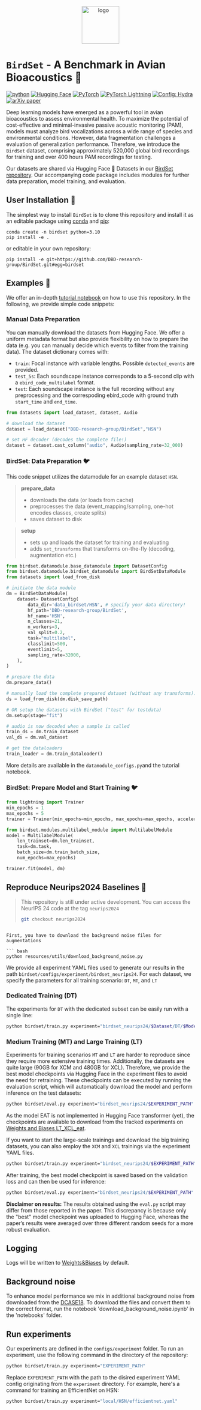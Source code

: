 <div align="center">
  <img src="https://github.com/DBD-research-group/BirdSet/blob/main/resources/perch/birdsetsymbol.png" alt="logo" width="100">
</div>

# $\texttt{BirdSet}$ - A Benchmark in Avian Bioacoustics 🤗
[![python](https://img.shields.io/badge/-Python_3.10-blue?logo=python&logoColor=white)](https://github.com/pre-commit/pre-commit)
<a href="https://huggingface.co/"><img alt="Hugging Face" src="https://img.shields.io/badge/HuggingFace-ffcc00?logo=huggingface&logoColor=white"></a>
<a href="https://pytorch.org/get-started/locally/"><img alt="PyTorch" src="https://img.shields.io/badge/PyTorch-ee4c2c?logo=pytorch&logoColor=white"></a>
<a href="https://www.pytorchlightning.ai/"><img alt="PyTorch Lightning" src="https://img.shields.io/badge/PyTorch_Lightning-792ee5?logo=pytorch-lightning&logoColor=white"></a>
<a href="https://hydra.cc/"><img alt="Config: Hydra" src="https://img.shields.io/badge/Config-Hydra-89b8cd"></a>
[![arXiv paper](https://img.shields.io/badge/arXiv-1234.56789-b31b1b.svg)](https://arxiv.org/abs/2403.10380)

Deep learning models have emerged as a powerful tool in avian bioacoustics to assess environmental health. To maximize the potential of cost-effective and minimal-invasive passive acoustic monitoring (PAM), models must analyze bird vocalizations across a wide range of species and environmental conditions. However, data fragmentation challenges a evaluation of generalization performance. Therefore, we introduce the $\texttt{BirdSet}$ dataset, comprising approximately 520,000 global bird recordings for training and over 400 hours PAM recordings for testing.

Our datasets are shared via Hugging Face 🤗 Datasets in our [BirdSet repository](https://huggingface.co/datasets/DBD-research-group/BirdSet). Our accompanying code package includes modules for further data preparation, model training, and evaluation.

## User Installation 🐣

The simplest way to install $\texttt{BirdSet}$ is to clone this repository and install it as an editable package using [conda](https://docs.conda.io/en/latest/) and [pip](https://pip.pypa.io/en/stable/):
```
conda create -n birdset python=3.10
pip install -e .
```
or editable in your own repository: 
```
pip install -e git+https://github.com/DBD-research-group/BirdSet.git#egg=birdset
```
<!-- 
You can also use the [devcontainer](https://code.visualstudio.com/docs/devcontainers/containers) configured as as git submodule:
```bash
git submodule update --init --recursive
```

Or [poetry](https://python-poetry.org/).
```
poetry install
poetry shell
```
-->

## Examples 🐤

We offer an in-depth [tutorial notebook](https://github.com/DBD-research-group/BirdSet/blob/main/notebooks/tutorials/birdset-pipeline_tutorial.ipynb) on how to use this repository. In the following, we provide simple code snippets:

### Manual Data Preparation

You can manually download the datasets from Hugging Face. We offer a uniform metadata format but also provide flexibility on how to prepare the data (e.g. you can manually decide which events to filter from the training data). The dataset dictionary comes with: 

- `train`: Focal instance with variable lengths. Possible `detected_events` are provided.  
- `test_5s`: Each soundscape instance corresponds to a 5-second clip with a `ebird_code_multilabel` format.  
- `test`: Each soundscape instance is the full recording without any preprocessing and the correspoding ebird_code with ground truth `start_time` and `end_time`.

 
```python
from datasets import load_dataset, dataset, Audio

# download the dataset 
dataset = load_dataset("DBD-research-group/BirdSet","HSN")

# set HF decoder (decodes the complete file!)
dataset = dataset.cast_column("audio", Audio(sampling_rate=32_000)

```
### BirdSet: Data Preparation :bird:

This code snippet utilizes the datamodule for an example dataset $\texttt{HSN}$. 

>**prepare_data**
>- downloads the data (or loads from cache)
>- preprocesses the data (event_mapping/sampling, one-hot encodes classes, create splits)
>- saves dataset to disk

>**setup**
>- sets up and loads the dataset for training and evaluating
>- adds `set_transforms` that transforms on-the-fly (decoding, augmentation etc.)
  
```python
from birdset.datamodule.base_datamodule import DatasetConfig
from birdset.datamodule.birdset_datamodule import BirdSetDataModule
from datasets import load_from_disk

# initiate the data module
dm = BirdSetDataModule(
    dataset= DatasetConfig(
        data_dir='data_birdset/HSN', # specify your data directory!
        hf_path='DBD-research-group/BirdSet',
        hf_name='HSN',
        n_classes=21,
        n_workers=3,
        val_split=0.2,
        task="multilabel",
        classlimit=500,
        eventlimit=5,
        sampling_rate=32000,
    ),
)

# prepare the data
dm.prepare_data()

# manually load the complete prepared dataset (without any transforms). you have to cast the column with audio for decoding
ds = load_from_disk(dm.disk_save_path)

# OR setup the datasets with BirdSet ("test" for testdata)
dm.setup(stage="fit")

# audio is now decoded when a sample is called
train_ds = dm.train_dataset
val_ds = dm.val_dataset

# get the dataloaders
train_loader = dm.train_dataloader()
```

More details are available in the `datamodule_configs.py`and the tutorial notebook. 

### BirdSet: Prepare Model and Start Training  :bird:

```python
from lightning import Trainer
min_epochs = 1
max_epochs = 5
trainer = Trainer(min_epochs=min_epochs, max_epochs=max_epochs, accelerator="gpu", devices=1)

from birdset.modules.multilabel_module import MultilabelModule
model = MultilabelModule(
    len_trainset=dm.len_trainset,
    task=dm.task,
    batch_size=dm.train_batch_size,
    num_epochs=max_epochs)

trainer.fit(model, dm)
```
## Reproduce Neurips2024 Baselines 🚧

> This repository is still under active development. You can access the NeurIPS 24 code at the tag  `neurips2024`
> ```bash
> git checkout neurips2024
```

First, you have to download the background noise files for augmentations

``` bash
python resources/utils/download_background_noise.py
```

We provide all experiment YAML files used to generate our results in the path `birdset/configs/experiment/birdset_neurips24`. For each dataset, we specify the parameters for all training scenario: `DT`, `MT`, and `LT`

### Dedicated Training (DT)

The experiments for `DT` with the dedicated subset can be easily run with a single line: 

``` bash
python birdset/train.py experiment="birdset_neurips24/$Dataset/DT/$Model"
```

### Medium Training (MT) and Large Training (LT)
Experiments for training scenarios `MT` and `LT` are harder to reproduce since they require more extensive training times. 
Additionally, the datasets are quite large (90GB for XCM and 480GB for XCL). Therefore, we provide the best model checkpoints via Hugging Face in the experiment files to avoid the need for retraining. These checkpoints can be executed by running the evaluation script, which will automatically download the model and perform inference on the test datasets:

``` bash
python birdset/eval.py experiment="birdset_neurips24/$EXPERIMENT_PATH"
```

As the model EAT is not implemented in Hugging Face transformer (yet), the checkpoints are available to download from the tracked experiments on [Weights and Biases LT_XCL_eat](https://wandb.ai/deepbirddetect/birdset/runs/pretrain_eat_3_2024-05-17_075334/files?nw=nwuserraphaelschwinger).

If you want to start the large-scale trainings and download the big training datasets, you can also employ the `XCM` and `XCL` trainings via the experiment YAML files. 

``` bash
python birdset/train.py experiment="birdset_neurips24/$EXPERIMENT_PATH"
```
After training, the best model checkpoint is saved based on the validation loss and can then be used for inference:

``` bash
python birdset/eval.py experiment="birdset_neurips24/$EXPERIMENT_PATH" module.model.network.local_checkpoint="$CHECKPOINT_PATH"
```

**Disclaimer on results:** The results obtained using the `eval.py` script may differ from those reported in the paper. This discrepancy is because only the "best" model checkpoint was uploaded to Hugging Face, whereas the paper’s results were averaged over three different random seeds for a more robust evaluation.

<!---
## Results (AUROC)
| <sub>Title</sub> | <sub>Notes</sub> |<sub>PER</sub> | <sub>NES</sub> | <sub>UHH</sub> | <sub>HSN</sub> | <sub>NBP</sub> | <sub>POW</sub> | <sub>SSW</sub> | <sub>SNE</sub>  | <sub>Overall</sub> | <sub>Code</sub> |
| :----| :--- | :--- | :--- | :--- | :--- | :--- | :--- | :--- | :--- | :--- | :--- |
| <sub>**BirdSet: A Multi-Task Benchmark For Classification In Avian Bioacoustics**</sub> | | | | | | | |
| <sub>**BIRB: A Generalization Benchmark for Information Retrieval in Bioacoustics**</sub> | | | | | | | |  | | | |-->
## Logging
Logs will be written to [Weights&Biases](https://wandb.ai/) by default.

## Background noise
To enhance model performance we mix in additional background noise from downloaded from the [DCASE18](https://dcase.community/challenge2018/index). To download the files and convert them to the correct format, run the notebook 'download_background_noise.ipynb' in the 'notebooks' folder.

## Run experiments

Our experiments are defined in the `configs/experiment` folder. To run an experiment, use the following command in the directory of the repository:

``` bash
python birdset/train.py experiment="EXPERIMENT_PATH"
```
Replace `EXPERIMENT_PATH` with the path to the disired experiment YAML config originating from the `experiment` directory. For example, here's a command for training an EfficientNet on HSN: 

``` bash
python birdset/train.py experiment="local/HSN/efficientnet.yaml"
```
<!-- 
# Data pipeline

Our datasets are shared via Hugging Face Datasets in our [BirdSet repository](https://huggingface.co/datasets/DBD-research-group/BirdSet).
First log in to Hugging Face with:
```bash
huggingface-cli login
```

For a detailed guide to using the BirdSet data pipeline and its many configuration options, see our comprehensive [BirdSet Data Pipeline Tutorial](notebooks/tutorials/birdset-pipeline_tutorial.ipynb).

## Datamodule

The datamodules are defined in `birdset/datamodule` and configurations are stored under `configs/datamodule`.
`base_datamodule` is the main class that can be inherited for specific datasets. It is responsible for preparing the data in the function `prepare_data` and loading the data in the function `setup`. `prepare_data` downloads the dataset, applies preprocessing, creates validation splits and saves the data to disk. `setup` initiates the dataloaders and configures data transformations.

The following steps are performed in `prepare_data`:

1. Data is downloaded from Hugging Face Datasets `_load_data`
2. Data gets preprocessed with `_preprocess_data`
3. Data is split into train validation and test sets with `_create_splits`
4. Length of the dataset gets saved to access later
5. Data is saved to disk with `_save_dataset_to_disk`

The following steps are performed in `setup`:
1. Data is loaded from disk with `_get_dataset` in which the transforms are applied

## Transformations

Data transformations are referred to data transformations that are applied to the data during training. They include e.g. augmentations. The transformations are added to the Hugging Face dataset with [`set_transform`](https://huggingface.co/docs/datasets/main/en/package_reference/main_classes#datasets.Dataset.set_transform).

-->



